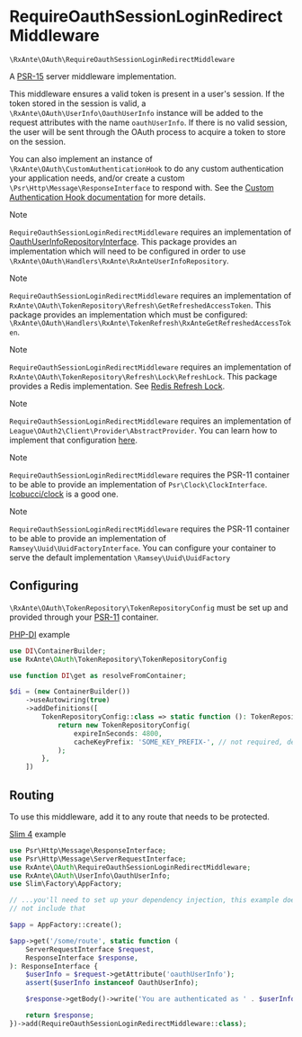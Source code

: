 # RequireOauthSessionLoginRedirectMiddleware

`\RxAnte\OAuth\RequireOauthSessionLoginRedirectMiddleware`

A [PSR-15](https://github.com/php-fig/http-server-middleware) server middleware implementation.

This middleware ensures a valid token is present in a user's session. If the token stored in the session is valid, a `\RxAnte\OAuth\UserInfo\OauthUserInfo` instance will be added to the request attributes with the name `oauthUserInfo`. If there is no valid session, the user will be sent through the OAuth process to acquire a token to store on the session.

You can also implement an instance of `\RxAnte\OAuth\CustomAuthenticationHook` to do any custom authentication your application needs, and/or create a custom `\Psr\Http\Message\ResponseInterface` to respond with. See the [Custom Authentication Hook documentation](custom-auth-hook.md) for more details.

> [!NOTE]
> `RequireOauthSessionLoginRedirectMiddleware` requires an implementation of [OauthUserInfoRepositoryInterface](oauth-user-info-repository-interface.md). This package provides an implementation which will need to be configured in order to use `\RxAnte\OAuth\Handlers\RxAnte\RxAnteUserInfoRepository`.

> [!NOTE]
> `RequireOauthSessionLoginRedirectMiddleware` requires an implementation of `RxAnte\OAuth\TokenRepository\Refresh\GetRefreshedAccessToken`. This package provides an implementation which must be configured: `\RxAnte\OAuth\Handlers\RxAnte\TokenRefresh\RxAnteGetRefreshedAccessToken`.

> [!NOTE]
> `RequireOauthSessionLoginRedirectMiddleware` requires an implementation of `RxAnte\OAuth\TokenRepository\Refresh\Lock\RefreshLock`. This package provides a Redis implementation. See [Redis Refresh Lock](redis-refresh-lock.md).

> [!NOTE]
> `RequireOauthSessionLoginRedirectMiddleware` requires an implementation of `League\OAuth2\Client\Provider\AbstractProvider`. You can learn how to implement that configuration [here](configuring-league-client.md).

> [!NOTE]
> `RequireOauthSessionLoginRedirectMiddleware` requires the PSR-11 container to be able to provide an implementation of `Psr\Clock\ClockInterface`. [lcobucci/clock](https://github.com/lcobucci/clock) is a good one.

> [!NOTE]
> `RequireOauthSessionLoginRedirectMiddleware` requires the PSR-11 container to be able to provide an implementation of `Ramsey\Uuid\UuidFactoryInterface`. You can configure your container to serve the default implementation `\Ramsey\Uuid\UuidFactory`

## Configuring

`\RxAnte\OAuth\TokenRepository\TokenRepositoryConfig` must be set up and provided through your [PSR-11](https://www.php-fig.org/psr/psr-11/) container.

[PHP-DI](https://php-di.org) example

```php
use DI\ContainerBuilder;
use RxAnte\OAuth\TokenRepository\TokenRepositoryConfig

use function DI\get as resolveFromContainer;

$di = (new ContainerBuilder())
    ->useAutowiring(true)
    ->addDefinitions([
        TokenRepositoryConfig::class => static function (): TokenRepositoryConfig {
            return new TokenRepositoryConfig(
                expireInSeconds: 4800,
                cacheKeyPrefix: 'SOME_KEY_PREFIX-', // not required, default is session_id_user_token-
            );
        },
    ])
```

## Routing

To use this middleware, add it to any route that needs to be protected.

[Slim 4](https://www.slimframework.com) example

```php
use Psr\Http\Message\ResponseInterface;
use Psr\Http\Message\ServerRequestInterface;
use RxAnte\OAuth\RequireOauthSessionLoginRedirectMiddleware;
use RxAnte\OAuth\UserInfo\OauthUserInfo;
use Slim\Factory\AppFactory;

// ...you'll need to set up your dependency injection, this example does
// not include that

$app = AppFactory::create();

$app->get('/some/route', static function (
    ServerRequestInterface $request,
    ResponseInterface $response,
): ResponseInterface {
    $userInfo = $request->getAttribute('oauthUserInfo');
    assert($userInfo instanceof OauthUserInfo);

    $response->getBody()->write('You are authenticated as ' . $userInfo->name);

    return $response;
})->add(RequireOauthSessionLoginRedirectMiddleware::class);
```
